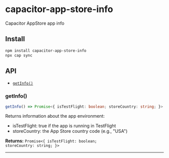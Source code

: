 # capacitor-app-store-info

Capacitor AppStore app info

## Install

```bash
npm install capacitor-app-store-info
npx cap sync
```

## API

<docgen-index>

* [`getInfo()`](#getinfo)

</docgen-index>

<docgen-api>
<!--Update the source file JSDoc comments and rerun docgen to update the docs below-->

### getInfo()

```typescript
getInfo() => Promise<{ isTestFlight: boolean; storeCountry: string; }>
```

Returns information about the app environment:
- isTestFlight: true if the app is running in TestFlight
- storeCountry: the App Store country code (e.g., "USA")

**Returns:** <code>Promise&lt;{ isTestFlight: boolean; storeCountry: string; }&gt;</code>

--------------------

</docgen-api>
